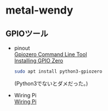 # metal-wendy

## GPIOツール
- pinout  
  [Gpiozero Command Line Tool](https://gpiozero.readthedocs.io/en/stable/cli_tools.html?highlight=pinout#pinout)  
  [Installing GPIO Zero](https://gpiozero.readthedocs.io/en/stable/installing.html)  
  ```sh
  sudo apt install python3-gpiozero
  ```
  (Python3でないとダメだった。)

- Wiring Pi  
  [Wiring Pi](http://wiringpi.com/download-and-install/)  

